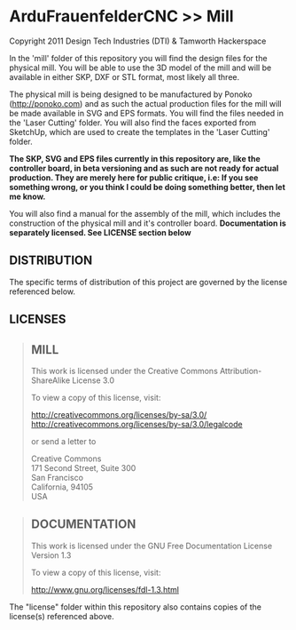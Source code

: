 ArduFrauenfelderCNC >> Mill
=============================
Copyright 2011 Design Tech Industries (DTI)  & Tamworth Hackerspace

In the 'mill' folder of this repository you will find the design files for the physical mill.
You will be able to use the 3D model of the mill and will be available in either SKP, DXF or STL 
format, most likely all three.

The physical mill is being designed to be manufactured by Ponoko (http://ponoko.com) and as such 
the actual production files for the mill will be made available in SVG and EPS formats. You will 
find the files needed in the 'Laser Cutting' folder. You will also find the faces exported from 
SketchUp, which are used to create the templates in the 'Laser Cutting' folder.

**The SKP, SVG and EPS files currently in this repository are, like the controller board, in 
beta versioning and as such are not ready for actual production. They are merely here for public 
critique, i.e: If you see something wrong, or you think I could be doing something better, then let 
me know.**

You will also find a manual for the assembly of the mill, which includes the construction of the 
physical mill and it's controller board. 
**Documentation is separately licensed. See LICENSE section below**

DISTRIBUTION
------------
The specific terms of distribution of this project are governed by the
license referenced below.


LICENSES
--------
> MILL
> ----
> This work is licensed under the Creative Commons Attribution-ShareAlike License 3.0  
> 
> To view a copy of this license, visit:
> 
>   http://creativecommons.org/licenses/by-sa/3.0/  
>   http://creativecommons.org/licenses/by-sa/3.0/legalcode
> 
> or send a letter to
> 
>   Creative Commons  
>   171 Second Street, Suite 300  
>   San Francisco  
>   California, 94105  
>   USA

> DOCUMENTATION
> -------------
> This work is licensed under the GNU Free Documentation License Version 1.3
> 
> To view a copy of this license, visit:
> 
>   http://www.gnu.org/licenses/fdl-1.3.html

The "license" folder within this repository also contains copies of the
license(s) referenced above.
